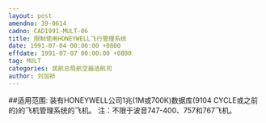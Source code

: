 ```yaml
---
layout: post
amendno: 39-0614
cadno: CAD1991-MULT-06
title: 限制使用HONEYWELL飞行管理系统
date: 1991-07-04 00:00:00 +0800
effdate: 1991-07-07 00:00:00 +0800
tag: MULT
categories: 民航总局航空器适航司
author: 刘加祯
---
```


##适用范围:
装有HONEYWELL公司1兆(1M或700K)数据库(9104 CYCLE或之前的)的飞机管理系统的飞机。     注：不限于波音747-400、757和767飞机。

